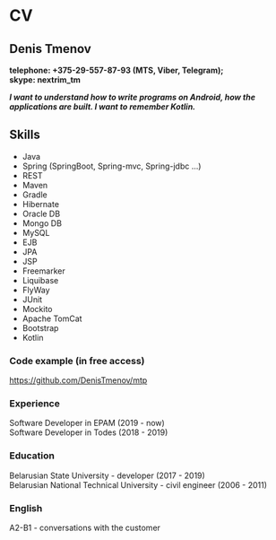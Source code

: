 # CV <br/>
## Denis Tmenov

**telephone: +375-29-557-87-93 (MTS, Viber, Telegram);**<br/>
**skype: nextrim_tm**

***I want to understand how to write programs on Android, how the applications are built.
I want to remember Kotlin.***

## Skills
* Java 
* Spring (SpringBoot, Spring-mvc, Spring-jdbc ...)
* REST
* Maven 
* Gradle
* Hibernate
* Oracle DB
* Mongo DB
* MySQL
* EJB
* JPA
* JSP 
* Freemarker 
* Liquibase 
* FlyWay
* JUnit 
* Mockito
* Apache TomCat
* Bootstrap
* Kotlin

### Code example (in free access)
https://github.com/DenisTmenov/mtp

### Experience
Software Developer in EPAM (2019 - now)<br/>
Software Developer in Todes (2018 - 2019)

### Education
Belarusian State University - developer (2017 - 2019)<br/>
Belarusian National Technical University - civil engineer  (2006 - 2011)

### English
A2-B1 - conversations with the customer